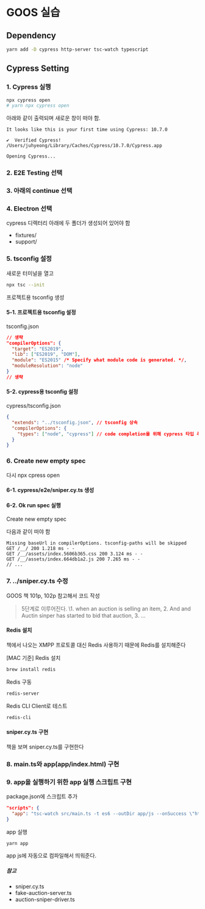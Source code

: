 # GOOS 실습

## Dependency

```bash
yarn add -D cypress http-server tsc-watch typescript
```

## Cypress Setting

### 1. Cypress 실행

```bash
npx cypress open
# yarn npx cypress open
```

아래와 같이 출력되며 새로운 창이 떠야 함.

```text
It looks like this is your first time using Cypress: 10.7.0

✔  Verified Cypress! /Users/juhyeong/Library/Caches/Cypress/10.7.0/Cypress.app

Opening Cypress...
```

### 2. E2E Testing 선택

### 3. 아래의 continue 선택

### 4. Electron 선택

cypress 디렉터리 아래에 두 폴더가 생성되어 있어야 함

- fixtures/
- support/

### 5. tsconfig 설정

새로운 터미널을 열고

```bash
npx tsc --init
```

프로젝트용 tsconfig 생성

#### 5-1. 프로젝트용 tsconfig 설정

tsconfig.json

```json
// 생략
"compilerOptions": {
  "target": "ES2019",
  "lib": ["ES2019", "DOM"],
  "module": "ES2015" /* Specify what module code is generated. */,
  "moduleResolution": "node"
}
// 생략
```

#### 5-2. cypress용 tsconfig 설정

cypress/tsconfig.json

```json
{
  "extends": "../tsconfig.json", // tsconfig 상속
  "compilerOptions": {
    "types": ["node", "cypress"] // code completion을 위해 cypress 타입 추가
  }
}
```

### 6. Create new empty spec

다시 npx cpress open

#### 6-1. cypress/e2e/sniper.cy.ts 생성

#### 6-2. Ok run spec 실행

Create new empty spec

다음과 같이 떠야 함

```text
Missing baseUrl in compilerOptions. tsconfig-paths will be skipped
GET /__/ 200 1.218 ms - -
GET /__/assets/index.5606b365.css 200 3.124 ms - -
GET /__/assets/index.664db1a2.js 200 7.265 ms - -
// ...
```

### 7. ../sniper.cy.ts 수정

GOOS 책 101p, 102p 참고해서 코드 작성

> 5단계로 이루어진다.
> \1. when an auction is selling an item, 2. And and Auctin sinper has started to bid that auction, 3. ...

#### Redis 설치

책에서 나오는 XMPP 프로토콜 대신 Redis 사용하기 때문에 Redis를 설치해준다

\[MAC 기준\] Redis 설치

```bash
brew install redis
```

Redis 구동

```bash
redis-server
```

Redis CLI Client로 테스트

```bash
redis-cli
```

#### sniper.cy.ts 구현

책을 보며 sniper.cy.ts를 구현한다

### 8. main.ts와 app(app/index.html) 구현

### 9. app을 실행하기 위한 app 실행 스크립트 구현

package.json에 스크립트 추가

```json
"scripts": {
  "app": "tsc-watch src/main.ts -t es6 --outDir app/js --onSuccess \"http-server app -p 3000\""
}
```

app 실행

```bash
yarn app
```

app js에 자동으로 컴파일해서 띄워준다.

##### 참고

- sniper.cy.ts
- fake-auction-server.ts
- auction-sniper-driver.ts
